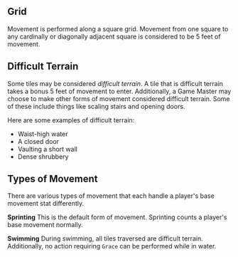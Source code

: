 ## Grid
Movement is performed along a square grid. Movement from one square to any cardinally or diagonally adjacent square is considered to be 5 feet of movement. 

## Difficult Terrain
Some tiles may be considered *difficult terrain*. A tile that is difficult terrain takes a bonus 5 feet of movement to enter. Additionally, a Game Master may choose to make other forms of movement considered difficult terrain. Some of these include things like scaling stairs and opening doors. 

Here are some examples of difficult terrain:
- Waist-high water
- A closed door
- Vaulting a short wall
- Dense shrubbery

## Types of Movement
There are various types of movement that each handle a player's base movement stat differently.

**Sprinting**
This is the default form of movement. Sprinting counts a player's base movement normally.

**Swimming**
During swimming, all tiles traversed are difficult terrain. Additionally, no action requiring `Grace` can be performed while in water.